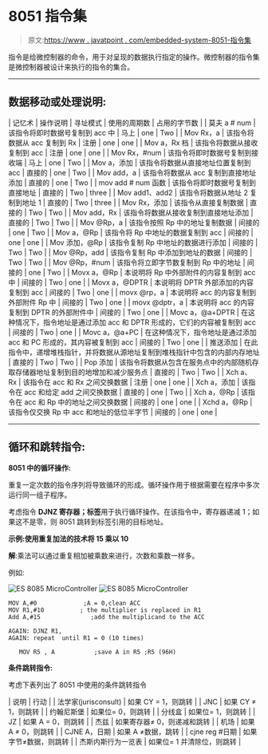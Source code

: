 # 8051 指令集

> 原文:[https://www . javatpoint . com/embedded-system-8051-指令集](https://www.javatpoint.com/embedded-system-8051-instruction-set)

指令是给微控制器的命令，用于对呈现的数据执行指定的操作。微控制器的指令集是微控制器被设计来执行的指令的集合。

* * *

## 数据移动或处理说明:

| 记忆术 | 操作说明 | 寻址模式 | 使用的周期数 | 占用的字节数 |
| 莫夫 a # num | 该指令将即时数据号复制到 acc 中 | 马上 | one | Two |
| Mov Rx，a | 该指令将数据从 acc 复制到 Rx | 注册 | one | one |
| Mov a，Rx 档 | 该指令将数据从接收复制到 acc | 注册 | one | one |
| Mov Rx，#num | 该指令将即时数据号复制到接收端 | 马上 | one | Two |
| Mov a，添加 | 该指令将数据从直接地址位置复制到 acc | 直接的 | one | Two |
| Mov add，a | 该指令将数据从 acc 复制到直接地址添加 | 直接的 | one | Two |
| mov add # num 函数 | 该指令将即时数据号复制到直接地址 | 直接的 | Two | three |
| Mov add1、add2 | 该指令将数据从地址 2 复制到地址 1 | 直接的 | Two | three |
| Mov Rx，添加 | 该指令从直接复制数据 | 直接的 | Two | Two |
| Mov add，Rx | 该指令将数据从接收复制到直接地址添加 | 直接的 | Two | Two |
| Mov @Rp，a | 该指令按照 Rp 中的地址复制数据 | 间接的 | one | Two |
| Mov a，@Rp | 该指令将 Rp 中地址的数据复制到 acc | 间接的 | one | one |
| Mov 添加，@Rp | 该指令复制 Rp 中地址的数据进行添加 | 间接的 | Two | Two |
| Mov @Rp，add | 该指令复制 Rp 中添加到地址的数据 | 间接的 | Two | Two |
| Mov @Rp，#num | 该指令将立即字节数复制到 Rp 中的地址 | 间接的 | one | Two |
| Movx a，@Rp | 本说明将 Rp 中外部附件的内容复制到 acc 中 | 间接的 | Two | one |
| Movx a，@DPTR | 本说明将 DPTR 外部添加的内容复制到 acc | 间接的 | Two | one |
| movx @rp，a | 本说明将 acc 的内容复制到外部附件 Rp 中 | 间接的 | Two | one |
| movx @dptr，a | 本说明将 acc 的内容复制到 DPTR 的外部附件中 | 间接的 | Two | one |
| Movc a，@a+DPTR | 在这种情况下，指令地址是通过添加 acc 和 DPTR 形成的，它们的内容被复制到 acc | 间接的 | Two | one |
| Movc a，@a+PC | 在这种情况下，指令地址是通过添加 acc 和 PC 形成的，其内容被复制到 acc | 间接的 | Two | one |
| 推送添加 | 在此指令中，递增堆栈指针，并将数据从源地址复制到堆栈指针中包含的内部内存地址 | 直接的 | Two | Two |
| Pop 添加 | 该指令将数据从包含在服务点中的内部随机存取存储器地址复制到目的地增加和减少服务点 | 直接的 | Two | Two |
| Xch a、Rx | 该指令在 acc 和 Rx 之间交换数据 | 注册 | one | one |
| Xch a，添加 | 该指令在 acc 和给定 add 之间交换数据 | 直接的 | one | Two |
| Xch a，@Rp | 该指令在 acc 和 Rp 中的地址之间交换数据 | 间接的 | one | one |
| Xchd a，@Rp | 该指令仅交换 Rp 中 acc 和地址的低位半字节 | 间接的 | one | one |

* * *

## 循环和跳转指令:

**8051 中的循环操作:**

重复一定次数的指令序列将导致循环的形成。循环操作用于根据需要在程序中多次运行同一组子程序。

考虑指令 **DJNZ 寄存器；标签**用于执行循环操作。在该指令中，寄存器递减 1；如果这不是零，则 8051 跳转到标签引用的目标地址。

**示例:使用重复加法的技术将 15 乘以 10**

**解**:乘法可以通过重复相加被乘数来进行，次数和乘数一样多。

例如:

![ES 8085 MicroController](../Images/dcd86028e9e380a7ce3a59b7882056d1.png) ![ES 8085 MicroController](../Images/412640eb9d8ab319b5b99628c4f2e1af.png)

```
MOV A,#0             ;A = 0,clean ACC 
MOV R1,#10          ; the multiplier is replaced in R1 
Add A,#15              ;add the multiplicand to the ACC 

AGAIN: DJNZ R1, 
AGAIN: repeat  until R1 = 0 (10 times) 

   MOV R5 , A           ;save A in R5 ;R5 (96H)

```

**条件跳转指令:**

考虑下表列出了 8051 中使用的条件跳转指令

| 说明 | 行动 |
| 法学家(jurisconsult) | 如果 CY = 1，则跳转 |
| JNC | 如果 CY ≠ 1，则跳转 |
| 约翰尼斯堡 | 如果位= 0，则跳转 |
| 分线盒 | 如果位= 1，则跳转 |
| JZ | 如果 A = 0，则跳转 |
| 杰兹 | 如果寄存器≠ 0，则递减和跳转 |
| 机场 | 如果 A ≠ 0，则跳转 |
| CJNE A，日期 | 如果 A ≠数据，跳转 |
| cjne reg #日期 | 如果字节≠数据，则跳转 |
| 杰斯内斯行为一览表 | 如果位= 1 并清除位，则跳转 |